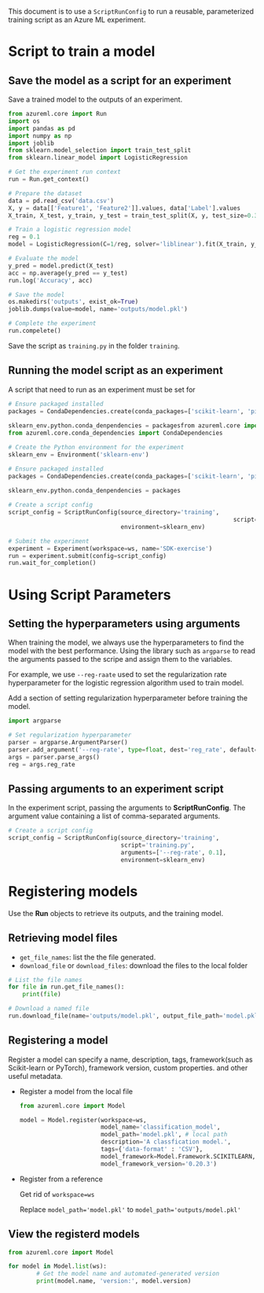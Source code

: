 This document is to use a ``ScriptRunConfig`` to run a reusable, parameterized training script as an Azure ML experiment.



# Script to train a model

## Save the model as a script for an experiment

Save a trained model to the outputs of an experiment.

```python
from azureml.core import Run
import os
import pandas as pd
import numpy as np
import joblib
from sklearn.model_selection import train_test_split
from sklearn.linear_model import LogisticRegression

# Get the experiment run context
run = Run.get_context()

# Prepare the dataset
data = pd.read_csv('data.csv')
X, y = data[['Feature1', 'Feature2']].values, data['Label'].values
X_train, X_test, y_train, y_test = train_test_split(X, y, test_size=0.3, random_state=0)

# Train a logistic regression model
reg = 0.1
model = LogisticRegression(C=1/reg, solver='liblinear').fit(X_train, y_train)

# Evaluate the model
y_pred = model.predict(X_test)
acc = np.average(y_pred == y_test)
run.log('Accuracy', acc)

# Save the model
os.makedirs('outputs', exist_ok=True)
joblib.dumps(value=model, name='outputs/model.pkl')

# Complete the experiment
run.compelete()

```



Save the script as ```training.py``` in the folder ```training```.

## Running the model script as an experiment

A script that need to run as an experiment must be set for

```python
# Ensure packaged installed
packages = CondaDependencies.create(conda_packages=['scikit-learn', 'pip'],
																		pip_packages=['azureml-defaults'])
sklearn_env.python.conda_denpendencies = packagesfrom azureml.core import Experiment, ScriptRunConfig, Environment, Workspace
from azureml.core.conda_dependencies import CondaDependencies

# Create the Python environment for the experiment
sklearn_env = Environment('sklearn-env')

# Ensure packaged installed
packages = CondaDependencies.create(conda_packages=['scikit-learn', 'pip'],
																		pip_packages=['azureml-defaults'])
sklearn_env.python.conda_denpendencies = packages

# Create a script config
script_config = ScriptRunConfig(source_directory='training',
																script='training.py',
                               	environment=sklearn_env)

# Submit the experiment
experiment = Experiment(workspace=ws, name='SDK-exercise')
run = experiment.submit(config=script_config)
run.wait_for_completion()
```



# Using Script Parameters

## Setting the hyperparameters using arguments

When training the model, we always use the hyperparameters to find the model with the best performance. Using the library such as ```argparse``` to read the arguments passed to the scripe and assign them to the variables.

For example, we use ```--reg-raate``` used to set the regularization rate hyperparameter for the logistic regression algorithm used to train model.

Add a section of setting regularization hyperparameter before training the model.

```python
import argparse

# Set regularization hyperparameter
parser = argparse.ArgumentParser()
parser.add_argument('--reg-rate', type=float, dest='reg_rate', default=0.01)
args = parser.parse_args()
reg = args.reg_rate
```



## Passing arguments to an experiment script

In the experiment script, passing the arguments to **ScriptRunConfig**. The argument value containing a list of comma-separated arguments.

```python
# Create a script config
script_config = ScriptRunConfig(source_directory='training',
                               	script='training.py',
                                arguments=['--reg-rate', 0.1],
                               	environment=sklearn_env)
```



# Registering models

Use the **Run** objects to retrieve its outputs, and the training model.



## Retrieving model files

* ```get_file_names```: list the the file generated.
* ```download_file``` or ```download_files```: download the files to the local folder

```python
# List the file names
for file in run.get_file_names():
  	print(file)

# Download a named file
run.download_file(name='outputs/model.pkl', output_file_path='model.pkl')
```



## Registering a model

Register a model can specify a name, description, tags, framework(such as Scikit-learn or PyTorch), framework version, custom properties. and other useful metadata. 

* Register a model from the local file

  ```python
  from azureml.core import Model
  
  model = Model.register(workspace=ws,
                         model_name='classification_model',
                         model_path='model.pkl', # local path
                         description='A classfication model.',
                         tags={'data-format' : 'CSV'},
                         model_framework=Model.Framework.SCIKITLEARN,
                         model_framework_version='0.20.3')
  ```



* Register from a reference 

  Get rid of ```workspace=ws```

  Replace ```model_path='model.pkl'``` to ```model_path='outputs/model.pkl'```



## View the registerd models

```python
from azureml.core import Model

for model in Model.list(ws):
		# Get the model name and automated-generated version
		print(model.name, 'version:', model.version)
```



